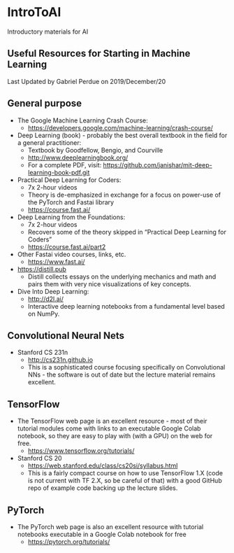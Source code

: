 # IntroToAI

Introductory materials for AI

## Useful Resources for Starting in Machine Learning
Last Updated by Gabriel Perdue on 2019/December/20

## General purpose

* The Google Machine Learning Crash Course:
  * https://developers.google.com/machine-learning/crash-course/
* Deep Learning (book) - probably the best overall textbook in the field for a general practitioner:
  * Textbook by Goodfellow, Bengio, and Courville
  * http://www.deeplearningbook.org/
  * For a complete PDF, visit: https://github.com/janishar/mit-deep-learning-book-pdf.git
* Practical Deep Learning for Coders:
  * 7x 2-hour videos
  * Theory is de-emphasized in exchange for a focus on power-use of the PyTorch and Fastai library
  * https://course.fast.ai/
* Deep Learning from the Foundations:
  * 7x 2-hour videos
  * Recovers some of the theory skipped in “Practical Deep Learning for Coders”
  * https://course.fast.ai/part2
* Other Fastai video courses, links, etc.
  * https://www.fast.ai/
* https://distill.pub
  * Distill collects essays on the underlying mechanics and math and pairs them with very nice visualizations of key concepts.
* Dive Into Deep Learning:
  * http://d2l.ai/
  * Interactive deep learning notebooks from a fundamental level based on NumPy.

## Convolutional Neural Nets

* Stanford CS 231n
  * http://cs231n.github.io
  * This is a sophisticated course focusing specifically on Convolutional NNs - the software is out of date but the lecture material remains excellent.

## TensorFlow

* The TensorFlow web page is an excellent resource - most of their tutorial modules come with links to an executable Google Colab notebook, so they are easy to play with (with a GPU) on the web for free.
  * https://www.tensorflow.org/tutorials/
* Stanford CS 20
  * https://web.stanford.edu/class/cs20si/syllabus.html
  * This is a fairly compact course on how to use TensorFlow 1.X (code is not current with TF 2.X, so be careful of that) with a good GitHub repo of example code backing up the lecture slides.

## PyTorch

* The PyTorch web page is also an excellent resource with tutorial notebooks executable in a Google Colab notebook for free
  * https://pytorch.org/tutorials/
